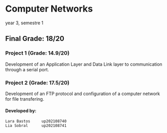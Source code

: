 # Computer Networks

year 3, semestre 1

## Final Grade: 18/20

### Project 1 (Grade: 14.9/20)

Development of an Application Layer and Data Link layer to communication through a serial port.

### Project 2  (Grade: 17.5/20)

Development of an FTP protocol and configuration of a computer network for file transfering.

#### Developed by:

    Lara Bastos     up202108740
    Lia Sobral      up202108741






